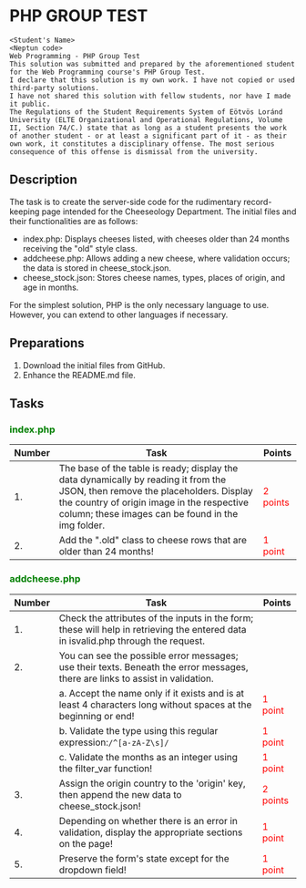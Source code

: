 # PHP GROUP TEST
```
<Student's Name>
<Neptun code>
Web Programming - PHP Group Test
This solution was submitted and prepared by the aforementioned student
for the Web Programming course's PHP Group Test.
I declare that this solution is my own work. I have not copied or used third-party solutions.
I have not shared this solution with fellow students, nor have I made it public.
The Regulations of the Student Requirements System of Eötvös Loránd University (ELTE Organizational and Operational Regulations, Volume II, Section 74/C.) state that as long as a student presents the work of another student - or at least a significant part of it - as their own work, it constitutes a disciplinary offense. The most serious consequence of this offense is dismissal from the university.

```

## Description
The task is to create the server-side code for the rudimentary record-keeping page intended for the Cheeseology Department. The initial files and their functionalities are as follows:
- index.php: Displays cheeses listed, with cheeses older than 24 months receiving the "old" style class.
- addcheese.php: Allows adding a new cheese, where validation occurs; the data is stored in cheese_stock.json.
- cheese_stock.json: Stores cheese names, types, places of origin, and age in months.

For the simplest solution, PHP is the only necessary language to use. However, you can extend to other languages if necessary.

## Preparations
1. Download the initial files from GitHub.
2. Enhance the README.md file.

## Tasks

### <span style="color:green">index.php</span>
|Number|Task|Points|
|----|----|----|
| 1. | The base of the table is ready; display the data dynamically by reading it from the JSON, then remove the placeholders. Display the country of origin image in the respective column; these images can be found in the img folder.  | <span style="color:red"> 2 points </span>|
| 2. | Add the ".old" class to cheese rows that are older than 24 months! |<span style="color:red"> 1 point </span>|

### <span style="color:green">addcheese.php</span>
|Number|Task|Points|
|----|----|----|
| 1.| Check the attributes of the inputs in the form; these will help in retrieving the entered data in isvalid.php through the request.  ||
| 2. | You can see the possible error messages; use their texts. Beneath the error messages, there are links to assist in validation. ||
| | a. Accept the name only if it exists and is at least 4 characters long without spaces at the beginning or end! | <span style="color:red"> 1 point </span>|
|  | b. Validate the type using this regular expression:`/^[a-zA-Z\s]/` |<span style="color:red"> 1 point </span>|
|  | c. Validate the months as an integer using the filter_var function! |<span style="color:red"> 1 point </span>||
| 3. | Assign the origin country to the 'origin' key, then append the new data to cheese_stock.json! | <span style="color:red"> 2 points </span>|
| 4. | Depending on whether there is an error in validation, display the appropriate sections on the page! |<span style="color:red"> 1 point </span>|
| 5. | Preserve the form's state except for the dropdown field! |<span style="color:red"> 1 point </span>|

